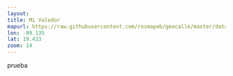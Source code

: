 ```yaml
---
layout: 
title: Mi Valedor
mapurl: https://raw.githubusercontent.com/rosmapeb/geocalle/master/data/CHCM_PR2014.json
lon: -99.135
lat: 19.433
zoom: 14
---
```


prueba
